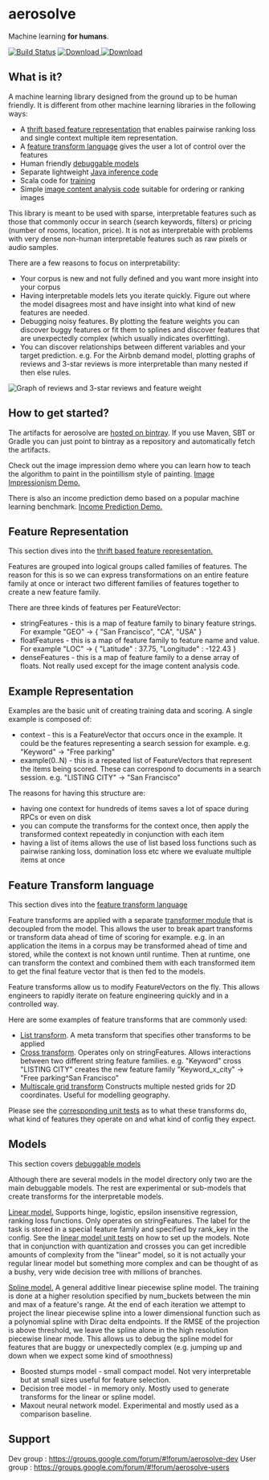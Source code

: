 
aerosolve
=========

Machine learning **for humans**.

[![Build Status](https://travis-ci.org/airbnb/aerosolve.svg)](https://travis-ci.org/airbnb/aerosolve)
[ ![Download](https://api.bintray.com/packages/airbnb/aerosolve/aerosolve-core/images/download.svg) ](https://bintray.com/airbnb/aerosolve/aerosolve-core/_latestVersion)
[ ![Download](https://api.bintray.com/packages/airbnb/aerosolve/aerosolve-training/images/download.svg) ](https://bintray.com/airbnb/aerosolve/aerosolve-training/_latestVersion)

What is it?
-----------

A machine learning library designed from the ground up to be human friendly.
It is different from other machine learning libraries in the following ways:

  * A [thrift based feature representation](https://github.com/airbnb/aerosolve/tree/master/core/src/main/thrift) that enables pairwise ranking loss and single context multiple item representation.
  * A [feature transform language](https://github.com/airbnb/aerosolve/tree/master/core/src/main/java/com/airbnb/aerosolve/core/transforms) gives the user a lot of control over the features
  * Human friendly [debuggable models](https://github.com/airbnb/aerosolve/tree/master/core/src/main/java/com/airbnb/aerosolve/core/models)
  * Separate lightweight [Java inference code](https://github.com/airbnb/aerosolve/tree/master/core/src/main/java/com/airbnb/aerosolve/core)
  * Scala code for [training](https://github.com/airbnb/aerosolve/tree/master/training/src/main/scala/com/airbnb/aerosolve/training)
  * Simple [image content analysis code](https://github.com/airbnb/aerosolve/tree/master/core/src/main/java/com/airbnb/aerosolve/core/images) suitable for ordering or ranking images

This library is meant to be used with sparse, interpretable features such as those that commonly occur in search
(search keywords, filters) or pricing (number of rooms, location, price). It is not as interpretable with problems with very dense
non-human interpretable features such as raw pixels or audio samples.

There are a few reasons to focus on interpretability:

  * Your corpus is new and not fully defined and you want more insight into your corpus
  * Having interpretable models lets you iterate quickly. Figure out where the model disagrees most and have insight into what kind of new features are needed.
  * Debugging noisy features. By plotting the feature weights you can discover buggy features or fit them to splines and discover features that are unexpectedly complex (which usually indicates overfitting).
  * You can discover relationships between different variables and your target prediction. e.g. For the Airbnb demand model, plotting graphs of reviews and 3-star reviews is more interpretable than many nested if then else rules.

![Graph of reviews and 3-star reviews and feature weight](reviews.png)

How to get started?
-------------------

The artifacts for aerosolve are [hosted on bintray](https://bintray.com/airbnb/aerosolve). If you use Maven, SBT or Gradle you can just point to bintray
as a repository and automatically fetch the artifacts.

Check out the image impression demo where you can learn how to teach
the algorithm to paint in the pointillism style of painting.
[Image Impressionism Demo.](https://github.com/airbnb/aerosolve/tree/master/demo/image_impressionism)

There is also an income prediction demo based on a popular
machine learning benchmark.
[Income Prediction Demo.](https://github.com/airbnb/aerosolve/tree/master/demo/income_prediction)

Feature Representation
----------------------

This section dives into the [thrift based feature representation.](https://github.com/airbnb/aerosolve/tree/master/core/src/main/thrift)

Features are grouped into logical groups called families of features. The reason for this is so we can express transformations on an entire feature family
at once or interact two different families of features together to create a new feature family.

There are three kinds of features per FeatureVector:

  * stringFeatures - this is a map of feature family to binary feature strings. For example "GEO" -> { "San Francisco", "CA", "USA" }
  * floatFeatures - this is a map of feature family to feature name and value. For example "LOC" -> { "Latitude" : 37.75, "Longitude" : -122.43 }
  * denseFeatures - this is a map of feature family to a dense array of floats. Not really used except for the image content analysis code.

Example Representation
----------------------

Examples are the basic unit of creating training data and scoring.
A single example is composed of:

  * context - this is a FeatureVector that occurs once in the example. It could be the features representing a search session for example. e.g. "Keyword" -> "Free parking"
  * example(0..N) - this is a repeated list of FeatureVectors that represent the items being scored. These can correspond to documents in a search session. e.g. "LISTING CITY" -> "San Francisco"

The reasons for having this structure are:

  * having one context for hundreds of items saves a lot of space during RPCs or even on disk
  * you can compute the transforms for the context once, then apply the transformed context repeatedly in conjunction with each item
  * having a list of items allows the use of list based loss functions such as pairwise ranking loss, domination loss etc where we evaluate multiple items at once

Feature Transform language
--------------------------

This section dives into the [feature transform language](https://github.com/airbnb/aerosolve/tree/master/core/src/main/java/com/airbnb/aerosolve/core/transforms)

Feature transforms are applied with a separate [transformer module](https://github.com/airbnb/aerosolve/blob/master/core/src/main/java/com/airbnb/aerosolve/core/transforms/Transformer.java) that is decoupled from the model. This allows the user to break apart transforms or transform data ahead of time of scoring for example. e.g. in an application the items in a corpus may be transformed ahead of time and stored, while the context is not known until runtime. Then at runtime, one can transform the context and combined them with each transformed item to get the final feature vector that is then fed to the models.

Feature transforms allow us to modify FeatureVectors on the fly. This allows engineers to rapidly iterate on feature engineering
quickly and in a controlled way.

Here are some examples of feature transforms that are commonly used:

  * [List transform](https://github.com/airbnb/aerosolve/blob/master/core/src/main/java/com/airbnb/aerosolve/core/transforms/ListTransform.java). A meta transform that specifies other transforms to be applied
  * [Cross transform](https://github.com/airbnb/aerosolve/blob/master/core/src/main/java/com/airbnb/aerosolve/core/transforms/CrossTransform.java). Operates only on stringFeatures. Allows interactions between two different string feature families. e.g. "Keyword" cross "LISTING CITY" creates the new feature family "Keyword_x_city" -> "Free parking^San Francisco"
  * [Multiscale grid transform](https://github.com/airbnb/aerosolve/blob/master/core/src/main/java/com/airbnb/aerosolve/core/transforms/MultiscaleGridQuantizeTransform.java) Constructs multiple nested grids for 2D coordinates. Useful for modelling geography.

Please see the [corresponding unit tests](https://github.com/airbnb/aerosolve/tree/master/core/src/test/java/com/airbnb/aerosolve/core/transforms) as to what these transforms do, what kind of features they operate on and what kind of config they expect.

Models
------

This section covers [debuggable models](https://github.com/airbnb/aerosolve/tree/master/core/src/main/java/com/airbnb/aerosolve/core/models)

Although there are several models in the model directory only two are the main debuggable models. The rest are experimental or sub-models that create transforms for the interpretable models.

[Linear model.](https://github.com/airbnb/aerosolve/blob/master/core/src/main/java/com/airbnb/aerosolve/core/models/LinearModel.java)
Supports hinge, logistic, epsilon insensitive regression, ranking loss functions.
Only operates on stringFeatures.
The label for the task is stored in a special feature family and specified by rank_key in the config.
See the [linear model unit tests](https://github.com/airbnb/aerosolve/blob/master/training/src/test/scala/com/airbnb/aerosolve/training/LinearClassificationTrainerTest.scala) on how to set up the models.
Note that in conjunction with quantization and crosses you can get incredible amounts of complexity from the "linear" model, so it is not actually your regular linear model but something more complex and can be thought of as a bushy, very wide decision tree with millions of branches.

[Spline model.](https://github.com/airbnb/aerosolve/blob/master/core/src/main/java/com/airbnb/aerosolve/core/models/SplineModel.java)
A general additive linear piecewise spline model.
The training is done at a higher resolution specified by num_buckets between the min and max of a feature's range.
At the end of each iteration we attempt to project the linear piecewise spline into a lower dimensional function such as a polynomial spline with Dirac delta endpoints.
If the RMSE of the projection is above threshold, we leave the spline alone in the high resolution piecewise linear mode.
This allows us to debug the spline model for features that are buggy or unexpectedly complex (e.g. jumping up and down when we expect some kind of smoothness)

   * Boosted stumps model - small compact model. Not very interpretable but at small sizes useful for feature selection.
   * Decision tree model - in memory only. Mostly used to generate transforms for the linear or spline model.
   * Maxout neural network model. Experimental and mostly used as a comparison baseline.

Support
-------

Dev group :  https://groups.google.com/forum/#!forum/aerosolve-dev
User group : https://groups.google.com/forum/#!forum/aerosolve-users
